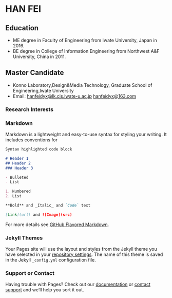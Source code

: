 # HAN FEI  
## Education
- ME degree in Faculty of Engineering from Iwate University, Japan in 2016.
- BE degree in College of Information Engineering from Northwest A&F University, China in 2011.


## Master Candidate
- Konno Laboratory,Design&Media Technology, Graduate School of Engineering,Iwate University 
- Email: hanfeidyx@lk.cis.iwate-u.ac.jp        hanfeidyx@163.com
### Research Interests





### Markdown

Markdown is a lightweight and easy-to-use syntax for styling your writing. It includes conventions for

```markdown
Syntax highlighted code block

# Header 1
## Header 2
### Header 3

- Bulleted
- List

1. Numbered
2. List

**Bold** and _Italic_ and `Code` text

[Link](url) and ![Image](src)
```

For more details see [GitHub Flavored Markdown](https://guides.github.com/features/mastering-markdown/).

### Jekyll Themes

Your Pages site will use the layout and styles from the Jekyll theme you have selected in your [repository settings](https://github.com/hanfeidyx/hanfeidyx.github.io/settings). The name of this theme is saved in the Jekyll `_config.yml` configuration file.

### Support or Contact

Having trouble with Pages? Check out our [documentation](https://help.github.com/categories/github-pages-basics/) or [contact support](https://github.com/contact) and we’ll help you sort it out.
